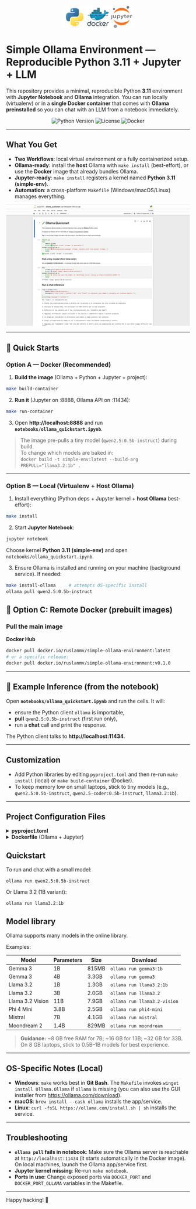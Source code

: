 <div align="center">
  <a href="https://www.python.org" target="_blank"><img src="https://raw.githubusercontent.com/devicons/devicon/master/icons/python/python-original.svg" alt="Python" width="60" height="60"/></a>
  <a href="https://www.docker.com/" target="_blank"><img src="https://raw.githubusercontent.com/devicons/devicon/master/icons/docker/docker-original-wordmark.svg" alt="Docker" width="60" height="60"/></a>
  <a href="https://jupyter.org/" target="_blank"><img src="https://raw.githubusercontent.com/devicons/devicon/master/icons/jupyter/jupyter-original-wordmark.svg" alt="Jupyter" width="60" height="60"/></a>
</div>

# Simple Ollama Environment — Reproducible Python 3.11 + Jupyter + LLM

This repository provides a minimal, reproducible Python **3.11** environment with **Jupyter Notebook** and **Ollama** integration. You can run locally (virtualenv) or in a **single Docker container** that comes with **Ollama preinstalled** so you can chat with an LLM from a notebook immediately.

<p align="center">
  <img alt="Python Version" src="https://img.shields.io/badge/python-3.11-blue.svg">
  <img alt="License" src="https://img.shields.io/badge/license-Apache--2.0-blue.svg">
  <img alt="Docker" src="https://img.shields.io/badge/docker-ready-blue.svg?logo=docker">
</p>

---

## What You Get

- **Two Workflows**: local virtual environment or a fully containerized setup.
- **Ollama-ready**: install the **host** Ollama with `make install` (best-effort), or use the **Docker** image that already bundles Ollama.
- **Jupyter-ready**: `make install` registers a kernel named **Python 3.11 (simple-env)**.
- **Automation**: a cross-platform `Makefile` (Windows/macOS/Linux) manages everything.

![](assets/2025-10-22-09-50-06.png)

---

## 🚀 Quick Starts

### Option A — Docker (Recommended)

1) **Build the image** (Ollama + Python + Jupyter + project):
```bash
make build-container
```

2) **Run it** (Jupyter on :8888, Ollama API on :11434):
```bash
make run-container
```

3) Open **http://localhost:8888** and run **`notebooks/ollama_quickstart.ipynb`**.

> The image pre-pulls a tiny model (`qwen2.5:0.5b-instruct`) during build.  
> To change which models are baked in:  
> `docker build -t simple-env:latest --build-arg PREPULL="llama3.2:1b" .`

---

### Option B — Local (Virtualenv + Host Ollama)

1) Install everything (Python deps + Jupyter kernel + **host Ollama** best-effort):
```bash
make install
```

2) Start **Jupyter Notebook**:
```bash
jupyter notebook
```
Choose kernel **Python 3.11 (simple-env)** and open `notebooks/ollama_quickstart.ipynb`.

3) Ensure Ollama is installed and running on your machine (background service). If needed:
```bash
make install-ollama     # attempts OS-specific install
ollama pull qwen2.5:0.5b-instruct
```

## 🐳  Option C: Remote Docker (prebuilt images)

### Pull the main image

**Docker Hub**
```bash
docker pull docker.io/ruslanmv/simple-ollama-environment:latest
# or a specific release:
docker pull docker.io/ruslanmv/simple-ollama-environment:v0.1.0
```
---

## 🧪 Example Inference (from the notebook)

Open **`notebooks/ollama_quickstart.ipynb`** and run the cells. It will:
- ensure the Python client `ollama` is importable,
- **pull** `qwen2.5:0.5b-instruct` (first run only),
- run a **chat** call and print the response.

The Python client talks to **http://localhost:11434**.

---

## Customization

- Add Python libraries by editing `pyproject.toml` and then re-run `make install` (local) or `make build-container` (Docker).
- To keep memory low on small laptops, stick to tiny models (e.g., `qwen2.5:0.5b-instruct`, `qwen2.5-coder:0.5b-instruct`, `llama3.2:1b`).

---

## Project Configuration Files

<details>
<summary><strong>pyproject.toml</strong></summary>

```toml
[build-system]
requires = ["setuptools>=64", "wheel"]
build-backend = "setuptools.build_meta"

[project]
name = "simple-environment"
version = "0.2.0"
description = "Minimal environment for Jupyter Notebook (Python 3.11) with Ollama client."
requires-python = ">=3.11,<3.12"
dependencies = [
  "notebook",
  "ipykernel",
  "ollama",
]

[tool.setuptools]
packages = []
```
</details>

<details>
<summary><strong>Dockerfile</strong> (Ollama + Jupyter)</summary>

```dockerfile
# syntax=docker/dockerfile:1
FROM ollama/ollama:latest
ENV PYTHONDONTWRITEBYTECODE=1 \
    PYTHONUNBUFFERED=1 \
    PIP_NO_CACHE_DIR=1 \
    OLLAMA_HOST=0.0.0.0 \
    OLLAMA_MAX_LOADED_MODELS=1 \
    OLLAMA_NUM_PARALLEL=1
RUN apt-get update && apt-get install -y --no-install-recommends \
    python3 python3-venv python3-pip build-essential ca-certificates curl git \
 && rm -rf /var/lib/apt/lists/*
WORKDIR /opt/app
COPY . .
RUN python3 -m pip install --upgrade pip && pip install .
ARG PREPULL="qwen2.5:0.5b-instruct"
RUN bash -lc 'set -e; ollama serve & pid=$!; \
  for i in $(seq 1 60); do curl -fsS http://127.0.0.1:11434/api/tags >/dev/null && break || sleep 0.5; done; \
  for m in $PREPULL; do echo "Pulling $m"; ollama pull "$m" || true; done; \
  kill $pid || true; wait $pid || true'
WORKDIR /workspace
COPY entrypoint.sh /usr/local/bin/entrypoint.sh
RUN chmod +x /usr/local/bin/entrypoint.sh
EXPOSE 8888 11434
ENTRYPOINT ["/usr/local/bin/entrypoint.sh"]
```
</details>


## Quickstart

To run and chat with a small model:

```shell
ollama run qwen2.5:0.5b-instruct
```

Or Llama 3.2 (1B variant):

```shell
ollama run llama3.2:1b
```

## Model library

Ollama supports many models in the online library.

Examples:

| Model            | Parameters | Size  | Download                     |
| ---------------- | ---------- | ----- | ---------------------------- |
| Gemma 3          | 1B         | 815MB | `ollama run gemma3:1b`       |
| Gemma 3          | 4B         | 3.3GB | `ollama run gemma3`          |
| Llama 3.2        | 1B         | 1.3GB | `ollama run llama3.2:1b`     |
| Llama 3.2        | 3B         | 2.0GB | `ollama run llama3.2`        |
| Llama 3.2 Vision | 11B        | 7.9GB | `ollama run llama3.2-vision` |
| Phi 4 Mini       | 3.8B       | 2.5GB | `ollama run phi4-mini`       |
| Mistral          | 7B         | 4.1GB | `ollama run mistral`         |
| Moondream 2      | 1.4B       | 829MB | `ollama run moondream`       |

> **Guidance:** ~8 GB free RAM for 7B; ~16 GB for 13B; ~32 GB for 33B. On 8 GB laptops, stick to 0.5B–1B models for best experience.


---

## OS-Specific Notes (Local)

- **Windows**: `make` works best in **Git Bash**. The `Makefile` invokes `winget install Ollama.Ollama` if `ollama` is missing (you can also use the GUI installer from https://ollama.com/download).
- **macOS**: `brew install --cask ollama` installs the app/service.
- **Linux**: `curl -fsSL https://ollama.com/install.sh | sh` installs the service.

---

## Troubleshooting

- **`ollama pull` fails in notebook**: Make sure the Ollama server is reachable at `http://localhost:11434` (it starts automatically in the Docker image). On local machines, launch the Ollama app/service first.
- **Jupyter kernel missing**: Re-run `make notebook`.
- **Ports in use**: Change exposed ports via `DOCKER_PORT` and `DOCKER_PORT_OLLAMA` variables in the Makefile.

---

Happy hacking! 🚀
